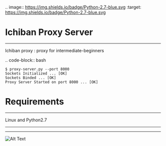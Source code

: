 .. image:: https://img.shields.io/badge/Python-2.7-blue.svg
    :target: https://img.shields.io/badge/Python-2.7-blue.svg
# Ichiban Proxy Server
-------------
Ichiban proxy : proxy for intermediate-beginners

.. code-block:: bash

    $ proxy-server.py --port 8000
    Sockets Initialized ... [OK]
    Sockets Binded ... [OK]
    Proxy Server Started on port 8000 ... [OK]   

# Requirements
-------------
Linux and Python2.7

-------------
-------------
![Alt Text](https://i.pinimg.com/originals/e3/2b/d8/e32bd8dff8e413a2fd1b7602994584f5.gif)
